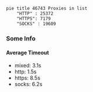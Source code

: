 
```mermaid
pie title 46743 Proxies in list
    "HTTP" : 25372
    "HTTPS": 7179
    "SOCKS" : 19609
```

### Some Info
#### Average Timeout

- mixed: 3.1s
- http: 1.5s
- https: 8.5s
- socks: 6.2s